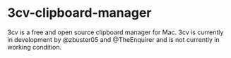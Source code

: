 # 3cv-clipboard-manager
3cv is a free and open source clipboard manager for Mac. 3cv is currently in development by @zbuster05 and @TheEnquirer and is not currently in working condition.
